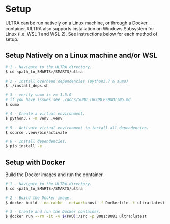 # Setup

ULTRA can be run natively on a Linux machine, or through a Docker container. ULTRA also supports installation on Windows Subsystem for Linux (i.e. WSL 1 and WSL 2). See instructions below for each method of setup.

## Setup Natively on a Linux machine and/or WSL

```sh
# 1 - Navigate to the ULTRA directory.
$ cd <path_to_SMARTS>/SMARTS/ultra

# 2 - Install overhead dependencies (python3.7 & sumo)
$ ./install_deps.sh

# 3 - verify sumo is >= 1.5.0
# if you have issues see ./docs/SUMO_TROUBLESHOOTING.md
$ sumo

# 4 - Create a virtual environment.
$ python3.7 -m venv .venv

# 5 - Activate virtual environment to install all dependencies.
$ source .venv/bin/activate

# 6 - Install dependencies.
$ pip install -e .
```

## Setup with Docker

Build the Docker images and run the container.
```sh
# 1 - Navigate to the ULTRA directory.
$ cd <path_to_SMARTS>/SMARTS/ultra

# 2 - Build the Docker image.
$ docker build --no-cache --network=host -f Dockerfile -t ultra:latest .

# 3 - Create and run the Docker container.
$ docker run --rm -it -v $(PWD):/src -p 8081:8081 ultra:latest
```
